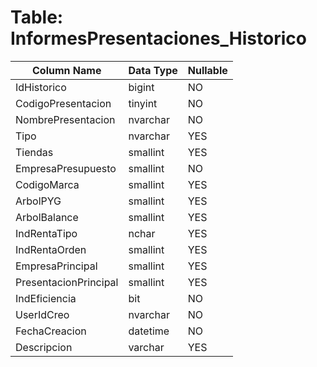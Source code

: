 # Table: InformesPresentaciones_Historico

| Column Name | Data Type | Nullable |
|-------------|-----------|----------|
| IdHistorico | bigint | NO |
| CodigoPresentacion | tinyint | NO |
| NombrePresentacion | nvarchar | NO |
| Tipo | nvarchar | YES |
| Tiendas | smallint | YES |
| EmpresaPresupuesto | smallint | NO |
| CodigoMarca | smallint | YES |
| ArbolPYG | smallint | YES |
| ArbolBalance | smallint | YES |
| IndRentaTipo | nchar | YES |
| IndRentaOrden | smallint | YES |
| EmpresaPrincipal | smallint | YES |
| PresentacionPrincipal | smallint | YES |
| IndEficiencia | bit | NO |
| UserIdCreo | nvarchar | NO |
| FechaCreacion | datetime | NO |
| Descripcion | varchar | YES |
